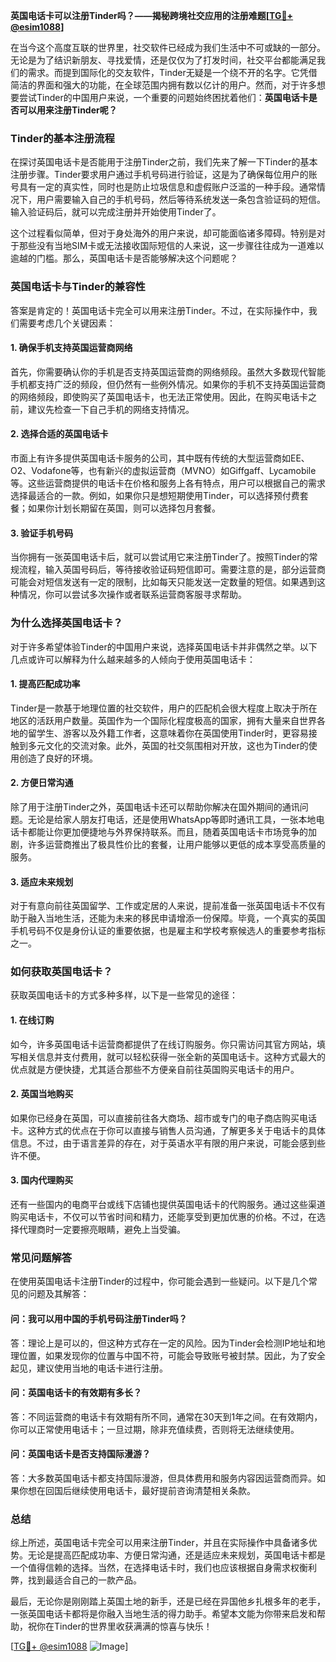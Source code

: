 **英国电话卡可以注册Tinder吗？——揭秘跨境社交应用的注册难题[[TG💪+ @esim1088](https://t.me/s/esim1088)]**

在当今这个高度互联的世界里，社交软件已经成为我们生活中不可或缺的一部分。无论是为了结识新朋友、寻找爱情，还是仅仅为了打发时间，社交平台都能满足我们的需求。而提到国际化的交友软件，Tinder无疑是一个绕不开的名字。它凭借简洁的界面和强大的功能，在全球范围内拥有数以亿计的用户。然而，对于许多想要尝试Tinder的中国用户来说，一个重要的问题始终困扰着他们：**英国电话卡是否可以用来注册Tinder呢？**

### **Tinder的基本注册流程**

在探讨英国电话卡是否能用于注册Tinder之前，我们先来了解一下Tinder的基本注册步骤。Tinder要求用户通过手机号码进行验证，这是为了确保每位用户的账号具有一定的真实性，同时也是防止垃圾信息和虚假账户泛滥的一种手段。通常情况下，用户需要输入自己的手机号码，然后等待系统发送一条包含验证码的短信。输入验证码后，就可以完成注册并开始使用Tinder了。

这个过程看似简单，但对于身处海外的用户来说，却可能面临诸多障碍。特别是对于那些没有当地SIM卡或无法接收国际短信的人来说，这一步骤往往成为一道难以逾越的门槛。那么，英国电话卡是否能够解决这个问题呢？

### **英国电话卡与Tinder的兼容性**

答案是肯定的！英国电话卡完全可以用来注册Tinder。不过，在实际操作中，我们需要考虑几个关键因素：

#### **1. 确保手机支持英国运营商网络**
首先，你需要确认你的手机是否支持英国运营商的网络频段。虽然大多数现代智能手机都支持广泛的频段，但仍然有一些例外情况。如果你的手机不支持英国运营商的网络频段，即使购买了英国电话卡，也无法正常使用。因此，在购买电话卡之前，建议先检查一下自己手机的网络支持情况。

#### **2. 选择合适的英国电话卡**
市面上有许多提供英国电话卡服务的公司，其中既有传统的大型运营商如EE、O2、Vodafone等，也有新兴的虚拟运营商（MVNO）如Giffgaff、Lycamobile等。这些运营商提供的电话卡在价格和服务上各有特点，用户可以根据自己的需求选择最适合的一款。例如，如果你只是想短期使用Tinder，可以选择预付费套餐；如果你计划长期留在英国，则可以选择包月套餐。

#### **3. 验证手机号码**
当你拥有一张英国电话卡后，就可以尝试用它来注册Tinder了。按照Tinder的常规流程，输入英国号码后，等待接收验证码短信即可。需要注意的是，部分运营商可能会对短信发送有一定的限制，比如每天只能发送一定数量的短信。如果遇到这种情况，你可以尝试多次操作或者联系运营商客服寻求帮助。

### **为什么选择英国电话卡？**

对于许多希望体验Tinder的中国用户来说，选择英国电话卡并非偶然之举。以下几点或许可以解释为什么越来越多的人倾向于使用英国电话卡：

#### **1. 提高匹配成功率**
Tinder是一款基于地理位置的社交软件，用户的匹配机会很大程度上取决于所在地区的活跃用户数量。英国作为一个国际化程度极高的国家，拥有大量来自世界各地的留学生、游客以及外籍工作者，这意味着你在英国使用Tinder时，更容易接触到多元文化的交流对象。此外，英国的社交氛围相对开放，这也为Tinder的使用创造了良好的环境。

#### **2. 方便日常沟通**
除了用于注册Tinder之外，英国电话卡还可以帮助你解决在国外期间的通讯问题。无论是给家人朋友打电话，还是使用WhatsApp等即时通讯工具，一张本地电话卡都能让你更加便捷地与外界保持联系。而且，随着英国电话卡市场竞争的加剧，许多运营商推出了极具性价比的套餐，让用户能够以更低的成本享受高质量的服务。

#### **3. 适应未来规划**
对于有意向前往英国留学、工作或定居的人来说，提前准备一张英国电话卡不仅有助于融入当地生活，还能为未来的移民申请增添一份保障。毕竟，一个真实的英国手机号码不仅是身份认证的重要依据，也是雇主和学校考察候选人的重要参考指标之一。

### **如何获取英国电话卡？**

获取英国电话卡的方式多种多样，以下是一些常见的途径：

#### **1. 在线订购**
如今，许多英国电话卡运营商都提供了在线订购服务。你只需访问其官方网站，填写相关信息并支付费用，就可以轻松获得一张全新的英国电话卡。这种方式最大的优点就是方便快捷，尤其适合那些不方便亲自前往英国购买电话卡的用户。

#### **2. 英国当地购买**
如果你已经身在英国，可以直接前往各大商场、超市或专门的电子商店购买电话卡。这种方式的优点在于你可以直接与销售人员沟通，了解更多关于电话卡的具体信息。不过，由于语言差异的存在，对于英语水平有限的用户来说，可能会感到些许不便。

#### **3. 国内代理购买**
还有一些国内的电商平台或线下店铺也提供英国电话卡的代购服务。通过这些渠道购买电话卡，不仅可以节省时间和精力，还能享受到更加优惠的价格。不过，在选择代理商时一定要擦亮眼睛，避免上当受骗。

### **常见问题解答**

在使用英国电话卡注册Tinder的过程中，你可能会遇到一些疑问。以下是几个常见的问题及其解答：

#### **问：我可以用中国的手机号码注册Tinder吗？**
答：理论上是可以的，但这种方式存在一定的风险。因为Tinder会检测IP地址和地理位置，如果发现你的位置与中国不符，可能会导致账号被封禁。因此，为了安全起见，建议使用当地的电话卡进行注册。

#### **问：英国电话卡的有效期有多长？**
答：不同运营商的电话卡有效期有所不同，通常在30天到1年之间。在有效期内，你可以正常使用电话卡；一旦过期，除非充值续费，否则将无法继续使用。

#### **问：英国电话卡是否支持国际漫游？**
答：大多数英国电话卡都支持国际漫游，但具体费用和服务内容因运营商而异。如果你想在回国后继续使用电话卡，最好提前咨询清楚相关条款。

### **总结**

综上所述，英国电话卡完全可以用来注册Tinder，并且在实际操作中具备诸多优势。无论是提高匹配成功率、方便日常沟通，还是适应未来规划，英国电话卡都是一个值得信赖的选择。当然，在选择电话卡时，我们也应该根据自身需求权衡利弊，找到最适合自己的一款产品。

最后，无论你是刚刚踏上英国土地的新手，还是已经在异国他乡扎根多年的老手，一张英国电话卡都将是你融入当地生活的得力助手。希望本文能为你带来启发和帮助，祝你在Tinder的世界里收获满满的惊喜与快乐！

[[TG💪+ @esim1088](https://t.me/s/esim1088) ![Image](https://i.postimg.cc/4NQfJmqS/Snipaste-2025-05-13-00-14-12.png)]